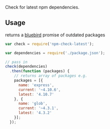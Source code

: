 Check for latest npm dependencies.

## Usage

returns a [bluebird](https://github.com/petkaantonov/bluebird) promise of outdated packages

```javascript
var check = require('npm-check-latest');

var dependencies = require('./package.json');

// pass in 
check(dependencies)
  .then(function (packages) {
    // returns array of packages e.g.
    packages = [{
      name: 'express',
      current: '~4.10.6',
      latest: '4.10.7'
    }, {
      name: 'glob',
      current: '~4.3.1',
      latest: '4.3.2'
    }];
  });

```
